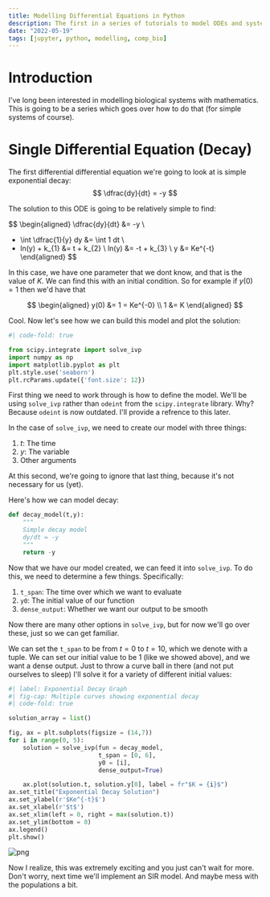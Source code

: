 ```yaml
---
title: Modelling Differential Equations in Python
description: The first in a series of tutorials to model ODEs and systems of ODEs in Python.
date: "2022-05-19"
tags: [jupyter, python, modelling, comp_bio]
---
```

# Introduction
I've long been interested in modelling biological systems with mathematics. This is going to be a series which goes over how to do that (for simple systems of course). 

# Single Differential Equation (Decay)

The first differential differential equation we're going to look at is simple exponential decay: 
$$
\dfrac{dy}{dt} = -y
$$

The solution to this ODE is going to be relatively simple to find: 

$$
\begin{aligned}
\dfrac{dy}{dt} &= -y \\
- \int \dfrac{1}{y} dy &= \int 1 dt \\
- ln(y) + k_{1} &= t + k_{2} \\
ln(y) &= -t + k_{3} \\
y &= Ke^{-t}
\end{aligned}
$$

In this case, we have one parameter that we dont know, and that is the value of $K$. We can find this with an initial condition. So for example if $y(0) = 1$ then we'd have that

$$
\begin{aligned}
y(0) &= 1 = Ke^{-0} \\
1 &= K
\end{aligned}
$$

Cool. Now let's see how we can build this model and plot the solution: 


```python
#| code-fold: true

from scipy.integrate import solve_ivp
import numpy as np
import matplotlib.pyplot as plt
plt.style.use('seaborn')
plt.rcParams.update({'font.size': 12})
```

First thing we need to work through is how to define the model. We'll be using `solve_ivp` rather than `odeint` from the `scipy.integrate` library. Why? Because `odeint` is now outdated. I'll provide a refrence to this later. 

In the case of `solve_ivp`, we need to create our model with three things: 

1. $t$: The time
2. $y$: The variable
3. Other arguments

At this second, we're going to ignore that last thing, because it's not necessary for us (yet).

Here's how we can model decay:


```python
def decay_model(t,y):
    """
    Simple decay model
    dy/dt = -y
    """
    return -y
```

Now that we have our model created, we can feed it into `solve_ivp`. To do this, we need to determine a few things. Specifically: 

1. `t_span`: The time over which we want to evaluate
2. `y0`: The initial value of our function
3. `dense_output`: Whether we want our output to be smooth

Now there are many other options in `solve_ivp`, but for now we'll go over these, just so we can get familiar. 

We can set the `t_span` to be from $t = 0$ to $t = 10$, which we denote with a tuple. We can set our initial value to be 1 (like we showed above), and we want a dense output. Just to throw a curve ball in there (and not put ourselves to sleep) I'll solve it for a variety of different initial values: 


```python
#| label: Exponential Decay Graph
#| fig-cap: Multiple curves showing exponential decay
#| code-fold: true

solution_array = list()

fig, ax = plt.subplots(figsize = (14,7))
for i in range(0, 5):     
    solution = solve_ivp(fun = decay_model,
                         t_span = [0, 6],
                         y0 = [i], 
                         dense_output=True)

    ax.plot(solution.t, solution.y[0], label = fr"$K = {i}$")
ax.set_title("Exponential Decay Solution")
ax.set_ylabel(r'$Ke^{-t}$')
ax.set_xlabel(r'$t$')
ax.set_xlim(left = 0, right = max(solution.t))
ax.set_ylim(bottom = 0)
ax.legend()
plt.show()
```


    
![png](/Differential-Equations-1_files/Differential-Equations-1_7_0.png)
    


Now I realize, this was extremely exciting and you just can't wait for more. Don't worry, next time we'll implement an SIR model. And maybe mess with the populations a bit.